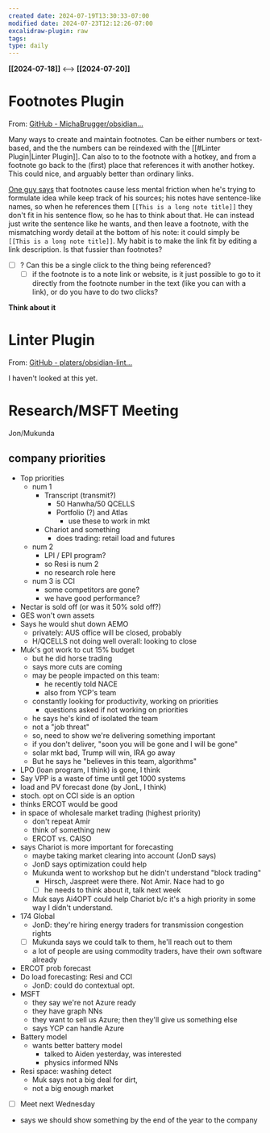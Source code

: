 ```yaml
---
created date: 2024-07-19T13:30:33-07:00
modified date: 2024-07-23T12:12:26-07:00
excalidraw-plugin: raw
tags: 
type: daily
---
```

**[[2024-07-18]]**  <-->  **[[2024-07-20]]**

# Footnotes Plugin
From: [GitHub - MichaBrugger/obsidian...](https://github.com/MichaBrugger/obsidian-footnotes)

Many ways to create and maintain footnotes.  Can be either numbers or text-based, and the the numbers can be reindexed with the [[#Linter Plugin|Linter Plugin]]. Can also to to the footnote with a hotkey, and from a footnote go back to the (first) place that references it with another hotkey.  This could nice, and arguably better than ordinary links. 

[One guy says](https://obsidian.rocks/footnotes-in-obsidian/) that footnotes cause less mental friction when he's trying to formulate idea while keep track of his sources; his notes have sentence-like names, so when he references them `[[This is a long note title]]` they don't fit in his sentence flow, so he has to think about that.  He can instead just write the sentence like he wants, and then leave a footnote, with the mismatching wordy detail at the bottom of his note: it could simply be `[[This is a long note title]]`.  My habit is to make the link fit by editing a link description.  Is that fussier than footnotes?

- [ ] ? Can this be a single click to the thing being referenced?  
	- [ ] if the footnote is to a note link or website, is it just possible to go to it directly from the footnote number in the text (like you can with a link), or do you have to do two clicks?

**Think about it**

# Linter Plugin
From: [GitHub - platers/obsidian-lint...](https://github.com/platers/obsidian-linter)

I haven't looked at this yet.

# Research/MSFT Meeting
Jon/Mukunda
## company priorities
- Top priorities
	- num 1
		- Transcript (transmit?)
			- 50 Hanwha/50 QCELLS
			- Portfolio (?) and Atlas
				- use these to work in mkt
		- Chariot and something
			- does trading: retail load and futures
	- num 2
		- LPI / EPI program?
		- so Resi is num 2
		- no research role here
	- num 3 is CCI
		- some competitors are gone?
		- we have good performance?
- Nectar is sold off (or was it 50% sold off?)
- GES won't own assets
- Says he would shut down AEMO
	- privately: AUS office will be closed, probably
	- H/QCELLS not doing well overall: looking to close
- Muk's got work to cut 15% budget
	- but he did horse trading
	- says more cuts are coming
	- may be people impacted on this team: 
		- he recently told NACE
		- also from YCP's team
	- constantly looking for productivity, working on priorities
		- questions asked if not working on priorities
	- he says he's kind of isolated the team
	- not a "job threat"
	- so, need to show we're delivering something important
	- if you don't deliver, "soon you will be gone and I will be gone"
	- solar mkt bad, Trump will win, IRA go away
	- But he says he "believes in this team, algorithms"
- LPO (loan program, I think) is gone, I think
- Say VPP is a waste of time until get 1000 systems
- load and PV forecast done (by JonL, I think)
- stoch. opt on CCI side is an option
- thinks ERCOT would be good
- in space of wholesale market trading (highest priority)
	- don't repeat Amir
	- think of something new
	- ERCOT vs. CAISO
- says Chariot is more important for forecasting
	- maybe taking market clearing into account (JonD says)
	- JonD says optimization could help
	- Mukunda went to workshop but he didn't understand "block trading"
		- Hirsch, Jaspreet were there.  Not Amir.  Nace had to go
		- [ ] he needs to think about it, talk next week
	- Muk says Ai4OPT could help Chariot b/c it's a high priority in some way I didn't understand.
- 174 Global
	- JonD: they're hiring energy traders for transmission congestion rights
	- [ ] Mukunda says we could talk to them, he'll reach out to them
	- a lot of people are using commodity traders, have their own software already
- ERCOT prob forecast
- Do load forecasting: Resi and CCI
	- JonD: could do contextual opt.
- MSFT
	- they say we're not Azure ready
	- they have graph NNs
	- they want to sell us Azure; then they'll give us something else
	- says YCP can handle Azure
- Battery model
	- wants better battery model
		- talked to Aiden yesterday, was interested
		- physics informed NNs
- Resi space: washing detect
	- Muk says not a big deal for dirt,
	- not a big enough market
- [ ] Meet next Wednesday
- says we should show something by the end of the year to the company
